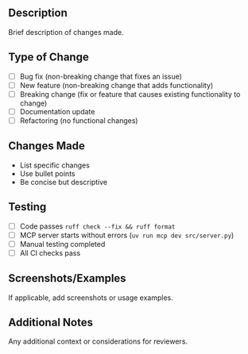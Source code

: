 ## Description

Brief description of changes made.

## Type of Change

- [ ] Bug fix (non-breaking change that fixes an issue)
- [ ] New feature (non-breaking change that adds functionality)
- [ ] Breaking change (fix or feature that causes existing functionality to change)
- [ ] Documentation update
- [ ] Refactoring (no functional changes)

## Changes Made

- List specific changes
- Use bullet points
- Be concise but descriptive

## Testing

- [ ] Code passes `ruff check --fix && ruff format`
- [ ] MCP server starts without errors (`uv run mcp dev src/server.py`)
- [ ] Manual testing completed
- [ ] All CI checks pass

## Screenshots/Examples

If applicable, add screenshots or usage examples.

## Additional Notes

Any additional context or considerations for reviewers.
